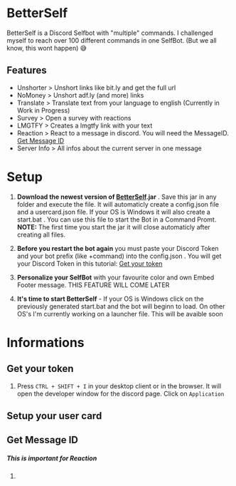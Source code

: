 # BetterSelf
BetterSelf is a Discord Selfbot with "multiple" commands. I challenged myself to reach over 100 different commands in one SelfBot. (But we all know, this wont happen) :sweat_smile:

## Features
* Unshorter > Unshort links like bit.ly and get the full url
* NoMoney > Unshort adf.ly (and more) links
* Translate > Translate text from your language to english (Currently in Work in Progress)
* Survey > Open a survey with reactions
* LMGTFY > Creates a lmgtfy link with your text
* Reaction > React to a message in discord. You will need the MessageID. [Get Message ID](https://github.com/LeshDev/BetterSelf#get-message-id)
* Server Info > All infos about the current server in one message

# Setup
1. **Download the newest version of [BetterSelf](https://github.com/LeshDev/BetterSelf/releases).jar** . Save this jar in any folder and execute the file. It will automaticly create a config.json file and a usercard.json file. If your OS is Windows it will also create a start.bat . You can use this file to start the Bot in a Command Promt. **NOTE:** The first time you start the jar it will close automaticly after creating all files.

2. **Before you restart the bot again** you must paste your Discord Token and your bot prefix (like +command) into the config.json . You will get your Discord Token in this tutorial: [Get your token](https://github.com/LeshDev/BetterSelf#get-your-token)

3. **Personalize your SelfBot** with your favourite color and own Embed Footer message. THIS FEATURE WILL COME LATER 

4. **It's time to start BetterSelf** - If your OS is Windows click on the previously generated start.bat and the bot will beginn to load. On other OS's I'm currently working on a launcher file. This will be avaible soon 

# Informations
## Get your token
1. Press `CTRL + SHIFT + I` in your desktop client or in the browser. It will open the developer window for the discord page. Click on `Application`

## Setup your user card

## Get Message ID
##### This is important for **Reaction**
1. 
